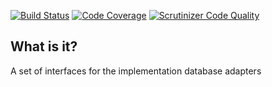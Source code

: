 [![Build Status](https://travis-ci.org/php-service-bus/storage-common.svg?branch=master)](https://travis-ci.org/php-service-bus/storage-common)
[![Code Coverage](https://scrutinizer-ci.com/g/php-service-bus/storage-common/badges/coverage.png?b=master)](https://scrutinizer-ci.com/g/php-service-bus/storage-common/?branch=master)
[![Scrutinizer Code Quality](https://scrutinizer-ci.com/g/php-service-bus/storage-common/badges/quality-score.png?b=master)](https://scrutinizer-ci.com/g/php-service-bus/storage-common/?branch=master)

## What is it?

A set of interfaces for the implementation database adapters
